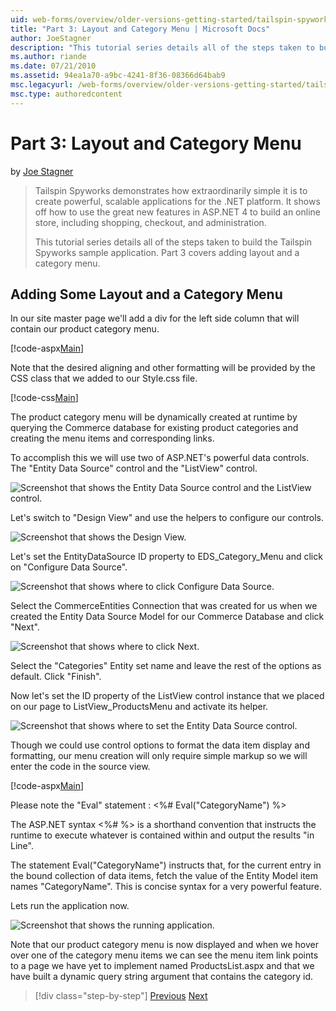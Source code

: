```yaml
---
uid: web-forms/overview/older-versions-getting-started/tailspin-spyworks/tailspin-spyworks-part-3
title: "Part 3: Layout and Category Menu | Microsoft Docs"
author: JoeStagner
description: "This tutorial series details all of the steps taken to build the Tailspin Spyworks sample application. Part 3 covers adding layout and a category menu."
ms.author: riande
ms.date: 07/21/2010
ms.assetid: 94ea1a70-a9bc-4241-8f36-08366d64bab9
msc.legacyurl: /web-forms/overview/older-versions-getting-started/tailspin-spyworks/tailspin-spyworks-part-3
msc.type: authoredcontent
---
```

# Part 3: Layout and Category Menu

by [Joe Stagner](https://github.com/JoeStagner)

> Tailspin Spyworks demonstrates how extraordinarily simple it is to create powerful, scalable applications for the .NET platform. It shows off how to use the great new features in ASP.NET 4 to build an online store, including shopping, checkout, and administration.
> 
> This tutorial series details all of the steps taken to build the Tailspin Spyworks sample application. Part 3 covers adding layout and a category menu.

## <a id="_Toc260221669"></a>  Adding Some Layout and a Category Menu

In our site master page we'll add a div for the left side column that will contain our product category menu.

[!code-aspx[Main](tailspin-spyworks-part-3/samples/sample1.aspx)]

Note that the desired aligning and other formatting will be provided by the CSS class that we added to our Style.css file.

[!code-css[Main](tailspin-spyworks-part-3/samples/sample2.css)]

The product category menu will be dynamically created at runtime by querying the Commerce database for existing product categories and creating the menu items and corresponding links.

To accomplish this we will use two of ASP.NET's powerful data controls. The "Entity Data Source" control and the "ListView" control.

![Screenshot that shows the Entity Data Source control and the ListView control.](tailspin-spyworks-part-3/_static/image1.jpg)

Let's switch to "Design View" and use the helpers to configure our controls.

![Screenshot that shows the Design View.](tailspin-spyworks-part-3/_static/image2.jpg)

Let's set the EntityDataSource ID property to EDS\_Category\_Menu and click on "Configure Data Source".

![Screenshot that shows where to click Configure Data Source.](tailspin-spyworks-part-3/_static/image3.jpg)

Select the CommerceEntities Connection that was created for us when we created the Entity Data Source Model for our Commerce Database and click "Next".

![Screenshot that shows where to click Next.](tailspin-spyworks-part-3/_static/image4.jpg)

Select the "Categories" Entity set name and leave the rest of the options as default. Click "Finish".

Now let's set the ID property of the ListView control instance that we placed on our page to ListView\_ProductsMenu and activate its helper.

![Screenshot that shows where to set the Entity Data Source control.](tailspin-spyworks-part-3/_static/image5.jpg)

Though we could use control options to format the data item display and formatting, our menu creation will only require simple markup so we will enter the code in the source view.

[!code-aspx[Main](tailspin-spyworks-part-3/samples/sample3.aspx)]

Please note the "Eval" statement : &lt;%# Eval("CategoryName") %&gt;

The ASP.NET syntax &lt;%# %&gt; is a shorthand convention that instructs the runtime to execute whatever is contained within and output the results "in Line".

The statement Eval("CategoryName") instructs that, for the current entry in the bound collection of data items, fetch the value of the Entity Model item names "CategoryName". This is concise syntax for a very powerful feature.

Lets run the application now.

![Screenshot that shows the running application.](tailspin-spyworks-part-3/_static/image6.jpg)

Note that our product category menu is now displayed and when we hover over one of the category menu items we can see the menu item link points to a page we have yet to implement named ProductsList.aspx and that we have built a dynamic query string argument that contains the category id.

> [!div class="step-by-step"]
> [Previous](tailspin-spyworks-part-2.md)
> [Next](tailspin-spyworks-part-4.md)
